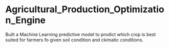 # Agricultural_Production_Optimization_Engine
Built a Machine Learning predictive model to prodict which crop is best suited for farmers fo given soil condition and ckimatic conditions.
